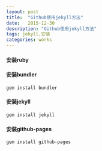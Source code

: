 ```yaml
---
layout: post
title:  "Github使用jekyll方法"
date:   2015-12-30
description: "Github使用jekyll方法"
tags: jekyll,安装
categories: works
---
```


#### 安装ruby

#### 安装bundler
    gem install bundler

#### 安装jekyll
    gem install jekyll

#### 安装github-pages
    gem install github-pages
